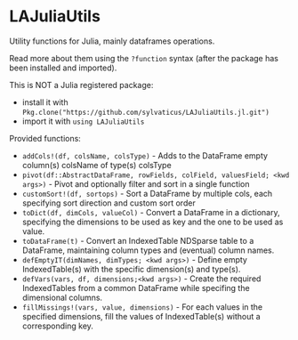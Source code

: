 # LAJuliaUtils

Utility functions for Julia, mainly dataframes operations.

Read more about them using the `?function` syntax (after the package has been installed and imported).

This is NOT a Julia registered package:
* install it with `Pkg.clone("https://github.com/sylvaticus/LAJuliaUtils.jl.git")`
* import it with `using LAJuliaUtils`

Provided functions:

* `addCols!(df, colsName, colsType)` - Adds to the DataFrame empty column(s) colsName of type(s) colsType
* `pivot(df::AbstractDataFrame, rowFields, colField, valuesField; <kwd args>)` - Pivot and optionally filter and sort in a single function
* `customSort!(df, sortops)`         - Sort a DataFrame by multiple cols, each specifying sort direction and custom sort order
* `toDict(df, dimCols, valueCol)`    - Convert a DataFrame in a dictionary, specifying the dimensions to be used as key and the one to be used as value.
* `toDataFrame(t)`                   - Convert an IndexedTable NDSparse table to a DataFrame, maintaining column types and (eventual) column names.
* `defEmptyIT(dimNames, dimTypes; <kwd args>)` - Define empty IndexedTable(s) with the specific dimension(s) and type(s).
* `defVars(vars, df, dimensions;<kwd args>)`   - Create the required IndexedTables from a common DataFrame while specifing the dimensional columns.
* `fillMissings!(vars, value, dimensions)` - For each values in the specified dimensions, fill the values of IndexedTable(s) without a corresponding key.
